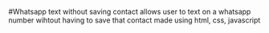 #Whatsapp text without saving contact
allows user to text on a whatsapp number wihtout having to save that contact
made using html, css, javascript
